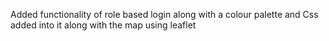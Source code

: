 Added functionality of role based login along with a colour palette and Css added into it along with the map using leaflet  